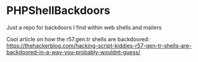 # PHPShellBackdoors
Just a repo for backdoors I find within web shells and mailers


Cool article on how the r57.gen.tr shells are backdoored:
https://thehackerblog.com/hacking-script-kiddies-r57-gen-tr-shells-are-backdoored-in-a-way-you-probably-wouldnt-guess/
